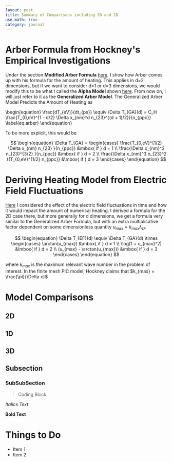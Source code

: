 ```yaml
---
layout: post
title: Summary of Comparisons including 3D and 1D
use_math: true
category: journal
---
```



# Arber Formula from Hockney's Empirical Investigations
Under the section **Modified Arber Formula** [here](https://ronak-n-desai.github.io/osunotebook/22aut2/), I show how Arber comes up with his formula for the amount of heating. This applies in d=2 dimensions, but if we want to consider d=1 or d=3 dimensions, we would modify this to be what I called the **Alpha Model** shown [here](https://ronak-n-desai.github.io/osunotebook/22aut1/). From now on, I will just refer to it as the **Generalized Arber Model**. The Generalized Arber Model Predicts the Amount of Heating as

\begin{equation}
\frac{dT_{eV}}{dt_{ps}} \equiv \Delta T_{GA}(d) = C_H \frac{T_{0,eV}^{1 - d/2} \Delta x_{nm}^d n_{23}^{(d + 1)/2}}{n_{ppc}} \label{eq:arber}
\end{equation}

To be more explicit, this would be 

$$
\begin{equation}
\Delta T_{GA} = 
\begin{cases}
\frac{T_{0,eV}^{1/2} \Delta x_{nm} n_{23} }{n_{ppc}} &\mbox{ if } d = 1 \\
\frac{\Delta x_{nm}^2 n_{23}^{3/2} }{n_{ppc}} &\mbox{ if } d = 2 \\
\frac{\Delta x_{nm}^3 n_{23}^2 }{T_{0,eV}^{1/2} n_{ppc}} &\mbox{ if } d = 3
\end{cases}
\end{equation}
$$

# Deriving Heating Model from Electric Field Fluctuations

[Here](https://ronak-n-desai.github.io/osunotebook/22aut5/) I considered the effect of the electric field fluctuations in time and how it would impact the amount of numerical heating. I derived a formula for the 2D case there, but more generally for d dimensions, we get a formula very similar to the Generalized Arber Formula, but with an extra multiplicative factor dependent on some dimensionless quantity $u_{max} = k_{max} \lambda_D$. 


$$
\begin{equation}
  \Delta T_{EF}(d) \equiv \Delta T_{GA}(d) \times 
  \begin{cases}
  \arctan(u_{max}) &\mbox{ if }  d = 1 \\
  \log(1 + u_{max}^2) &\mbox{ if }  d = 2 \\
  (u_{max} - \arctan(u_{max})) &\mbox{ if }  d = 3
  \end{cases}
\end{equation}
$$

where $k_{max}$ is the maximum relevant wave number in the problem of interest. In the finite mesh PIC model, Hockney claims that $k_{max} = \frac{\pi}{\Delta x}$

# Model Comparisons

## 2D

## 1D

## 3D





## Subsection

### SubSubSection 

> Coding Block

*Italics Text* 

**Bold Text**

# Things to Do
- Item 1
- Item 2
